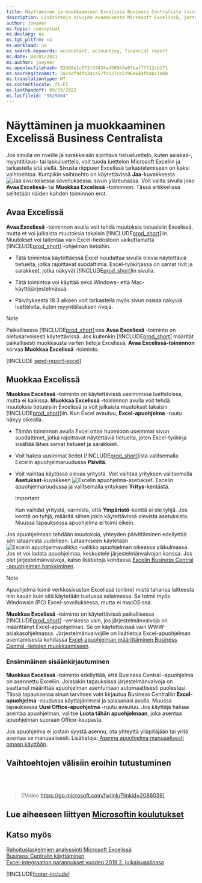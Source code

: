 ```yaml
---
title: Näyttäminen ja muokkaaminen Excelissä Business Centralista (sisältää videon)
description: Lisätietoja sivujen avaamisesta Microsoft Excelissä, jotta tietoja voi analysoida paremmin Business Centralissa.
author: jswymer
ms.topic: conceptual
ms.devlang: na
ms.tgt_pltfrm: na
ms.workload: na
ms.search.keywords: accountant, accounting, financial report
ms.date: 04/01/2021
ms.author: jswymer
ms.openlocfilehash: 82d08e1c072f74434ad50943a97baf77712cb171
ms.sourcegitcommit: 3acadf94fa34ca57fc137cb2296e644fbabc1a60
ms.translationtype: HT
ms.contentlocale: fi-FI
ms.lasthandoff: 09/19/2022
ms.locfileid: "9529404"
---
```

# <a name="viewing-and-editing-in-excel-from-business-central"></a>Näyttäminen ja muokkaaminen Excelissä Business Centralista

Jos sinulla on riveille ja sarakkeisiin sijoittava tietueluettelo, kuten asiakas-, myyntitilaus- tai laskuluettelo, voit tuoda luettelon Microsoft Exceliin ja tarkastella sitä siellä. Sivusta riippuen Excelissä tarkastelemiseen on kaksi vaihtoehtoa. Kumpikin vaihtoehto on käytettävissä **Jaa**-kuvakkeesta ![Jaa sivu toisessa sovelluksessa.](media/share-icon.png) sivun yläreunassa. Voit valita sivulla joko **Avaa Excelissä**- tai **Muokkaa Excelissä** -toiminnon. Tässä artikkelissa selitetään näiden kahden toiminnon erot.

## <a name="open-in-excel"></a>Avaa Excelissä

**Avaa Excelissä** -toiminnon avulla voit tehdä muutoksia tietueisiin Excelissä, mutta et voi julkaista muutoksia takaisin [!INCLUDE[prod_short](includes/prod_short.md)]iin. Muutokset voi tallentaa vain Excel-tiedostoon vaikuttamatta [!INCLUDE[prod_short](includes/prod_short.md)] -ohjelman tietoihin.

- Tätä toimintoa käytettäessä Excel noudattaa sivulla olevia näytettäviä tietueita, jotka rajoittavat suodattimia. Excel-työkirjassa on samat rivit ja sarakkeet, jotka näkyvät [!INCLUDE[prod_short](includes/prod_short.md)]in sivulla.

- Tätä toimintoa voi käyttää sekä Windows- että Mac-käyttöjärjestelmässä.

- Päivityksestä 18.3 alkaen voit tarkastella myös sivun osissa näkyviä luetteloita, kuten myyntitilauksen rivejä. 

> [!NOTE]
> Paikallisessa [!INCLUDE[prod_short](includes/prod_short.md)]:ssa **Avaa Excelissä** -toiminto on oletusarvoisesti käytettävissä. Jos kuitenkin [!INCLUDE[prod_short](includes/prod_short.md)] määrität paikallisesti muokkausta varten tietoja Excelissä, **Avaa Excelissä-toiminnon** korvaa **Muokkaa Excelissä** -toiminto.

[!INCLUDE [send-report-excel](includes/send-report-excel.md)]  

## <a name="edit-in-excel"></a>Muokkaa Excelissä

**Muokkaa Excelissä** -toiminto on käytettävissä useimmissa luetteloissa, mutta ei kaikissa. **Muokkaa Excelissä** -toiminnon avulla voit tehdä muutoksia tietueisiin Excelissä ja voit julkaista muutokset takaisin [!INCLUDE[prod_short](includes/prod_short.md)]iin. Kun Excel avautuu, **Excel-apuohjelma** -ruutu näkyy oikealla.

- Tämän toiminnon avulla Excel ottaa huomioon useimmat sivun suodattimet, jotka rajoittavat näytettäviä tietueita, joten Excel-työkirja sisältää lähes samat tietueet ja sarakkeet.

- Voit hakea uusimmat tiedot [!INCLUDE[prod_short](includes/prod_short.md)]ista valitsemalla Excelin apuohjelmaruudussa **Päivitä**.

- Voit vaihtaa käytössä olevaa yritystä. Voit vaihtaa yrityksen valitsemalla **Asetukset**-kuvakkeen ![Excelin apuohjelma-asetukset.](media/cogwheel.png "Excel-apuohjelman asetukset") Excelin apuohjelmaruudussa ja valitsemalla yrityksen **Yritys**-kentästä.  

    > [!IMPORTANT]
    > Kun vaihdat yritystä, varmista, että **Ympäristö**-kenttä ei ole tyhjä. Jos kenttä on tyhjä, määritä siihen jokin käytettävissä olevista asetuksista. Muussa tapauksessa apuohjelma ei toimi oikein.  

Jos apuohjelmaan tehdään muutoksia, yhteyden päivittäminen edellyttää sen lataamista uudelleen. Lataamiseen käytetään ![Excelin apuohjelmavalikko](media/excel-addin-menu.png "Excel-apuohjelmavalikko") -valikko apuohjelman oikeassa yläkulmassa. Jos et voi ladata apuohjelmaa, keskustele järjestelmänvalvojan kanssa. Jos olet järjestelmänvalvoja, katso lisätietoja kohdassa [Excelin Business Central -apuohjelman hankkiminen](admin-deploy-excel-addin.md).

> [!NOTE]
> Apuohjelma toimii verkkosivuston Excelissä (online) mistä tahansa laitteesta niin kauan kuin sitä käytetään tuetussa selaimessa. Se toimii myös Windowsin (PC) Excel-sovelluksessa, mutta ei macOS:ssa.
>
> **Muokkaa Excelissä** -toiminto on käytettävissä paikallisessa [!INCLUDE[prod_short](includes/prod_short.md)] -versiossa vain, jos järjestelmänvalvoja on määrittänyt Excel-apuohjelman. Se on käytettävissä vain WWW-asiakasohjelmassa. Järjestelmänvalvojille on lisätietoja Excel-apuohjelman asentamisesta kohdassa [Excel-apuohjelman määrittäminen Business Central -tietojen muokkaamiseen](/dynamics365/business-central/dev-itpro/administration/configuring-excel-addin).


<!-- Note for later: here we're immediately jumping to pretty advanced topics like changing company or reloading the addin. Fine to keep them for now. In the future, we will first need to explain in more detail the actual functionality of the addin, primarily these sub-sections:

Refreshing record data in Excel
Editing and publishing back to Business Central
Creating new records from Excel
Crafting your own editable Excel.
Point (4) is where it gets interesting for changing/specifying company, environment and other connection settings-->

### <a name="first-time-sign-in"></a>Ensimmäinen sisäänkirjautuminen

**Muokkaa Excelissä** -toiminto edellyttää, että Business Central -apuohjelma on asennettu Exceliin. Joissakin tapauksissa järjestelmänvalvoja on saattanut määrittää apuohjelman asentumaan automaattisesti puolestasi. Tässä tapauksessa sinun tarvitsee vain kirjautua Business Centraliin **Excel-apuohjelma** -ruudussa käyttäjänimesi ja salasanasi avulla. Muussa tapauksessa **Uusi Office-apuohjelma** -ruutu avautuu. Jos käyttäjä haluaa asentaa apuohjelman, valitse **Luota tähän apuohjelmaan**, joka asentaa apuohjelman suoraan Office-kaupasta.

Jos apuohjelma ei jostain syystä asennu, ota yhteyttä ylläpitäjään tai yritä asentaa se manuaalisesti. Lisätietoja:[ Asenna apuohjelma manuaalisesti omaan käyttöön](admin-deploy-excel-addin.md#install).

## <a name="see-the-differences-between-the-options"></a>Vaihtoehtojen välisiin eroihin tutustuminen
<br><br>  

> [!Video https://go.microsoft.com/fwlink/?linkid=2086039]

## <a name="see-related-microsoft-training"></a>Lue aiheeseen liittyen [Microsoftin koulutukset](/training/modules/configure-powerbi-excel-dynamics-365-business-central/index)

## <a name="see-also"></a>Katso myös

[Rahoituslaskelmien analysointi Microsoft Excelissä](finance-analyze-excel.md)  
[Business Centralin käyttäminen](ui-work-product.md)  
[Excel-integraation parannukset vuoden 2019 2. julkaisuaallossa](/dynamics365-release-plan/2019wave2/dynamics365-business-central/enhancements-excel-integration)  


[!INCLUDE[footer-include](includes/footer-banner.md)]
